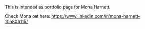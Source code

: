 This is intended as portfolio page for Mona Harnett.

Check Mona out here:
https://www.linkedin.com/in/mona-harnett-10a806115/
